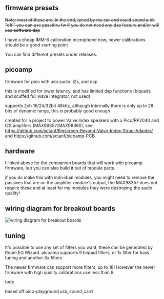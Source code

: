 ## firmware presets
~~Note: most of these are, in the end, tuned by my ear and could sound a bit "off," you can use passthru fw if you do not need any dsp feature and/or will use software dsp~~

I have a cheap IMM-6 calibration microphone now, newer calibrations should be a good starting point

You can find different presets under releases.

## picoamp
firmware for pico with usb audio, i2s, and dsp

this is modified for lower latency, and has limited dsp functions (biquads and scuffed full wave integrator, not used)

supports 2ch 16/24/32bit 48khz, although internally there is only up to 28 bits of dynamic range, this is probably good enough

created for a project to power Valve Index speakers with a Pico/RP2040 and I2S amplifers (MAX98357/MAX98360), see https://github.com/sctanf/Bigscreen-Beyond-Valve-Index-Strap-Adapter/ and https://github.com/sctanf/picoamp-PCB

## hardware
I linked above for the companion boards that will work with picoamp firmware, but you can also build it out of module parts.

if you do make this with individual modules, you might need to remove the passives that are on the amplifier module's output, the MAX98357 does not require these and at least for my modules they were destroying the audio quality!

## wiring diagram for breakout boards
![wiring diagram for breakout boards](../../blob/main/images/picoamp.webp)

## tuning
It's possible to use any set of filters you want, these can be generated by Room EQ Wizard. picoamp supports 9 biquad filters, or 1x filter for bass tuning and another 8x filters

The newer firmware can support more filters, up to 18! However the newer firmware with high quality calibrations use less than 8.

todo

based off pico-playground usb_sound_card
